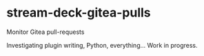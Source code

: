 # stream-deck-gitea-pulls
Monitor Gitea pull-requests

Investigating plugin writing, Python, everything...
Work in progress.